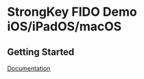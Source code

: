 
# StrongKey FIDO Demo iOS/iPadOS/macOS

## Getting Started

[Documentation](https://docs.strongkey.com/index.php/skfs-home/skfs-sample-code/skfs-ios)
